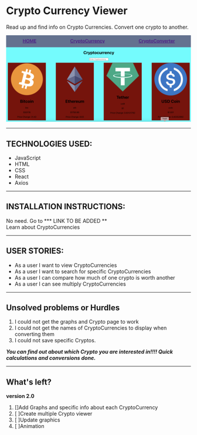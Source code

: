 # Crypto Currency Viewer

Read up and find info on Crypto Currencies.
Convert one crypto to another.

<!-- <h1>Crypto Currency Viewer</h1> -->

![Crypto Screen](/redditstock-app/src/Component/crypto.png)

---

<h2>TECHNOLOGIES USED:</h2>

- JavaScript
- HTML
- CSS
- React
- Axios

---

<h2>INSTALLATION INSTRUCTIONS:</h2>

No need.
Go to **\* LINK TO BE ADDED **<br>
Learn about CryptoCurrencies

---

<h2>USER STORIES:</h2>

- As a user I want to view CryptoCurrencies
- As a user I want to search for specific CryptoCurrencies
- As a user I can compare how much of one crypto is worth another
- As a user I can see multiply CryptoCurrencies

---

<h2>Unsolved problems or Hurdles</h2>

1. I could not get the graphs and Crypto page to work
2. I could not get the names of CryptoCurrencies to display when converting them
3. I could not save specific Cryptos.

<strong><em>You can find out about which Crypto you are interested in!!!! Quick calculations and conversions done.</em></strong>

---

<h2>What's left?</h2>

<strong>version 2.0</strong>

1. []Add Graphs and specific info about each CryptoCurrency
2. [ ]Create multiple Crypto viewer
3. [ ]Update graphics
4. [ ]Animation
